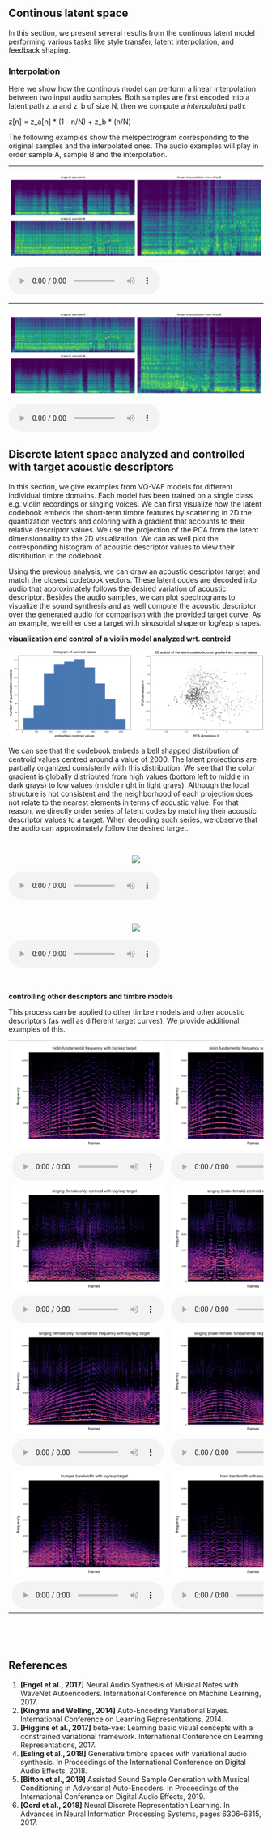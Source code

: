 ## Continous latent space

In this section, we present several results from the continous latent model performing various tasks like style transfer, latent interpolation, and feedback shaping.

### Interpolation

Here we show how the continous model can perform a linear interpolation between two input audio samples. Both samples are first encoded into a latent path z_a and z_b of size N, then we compute a *interpolated* path:

z[n] = z_a[n] * (1 - n/N) + z_b * (n/N)

The following examples show the melspectrogram corresponding to the original samples and the interpolated ones. The audio examples will play in order sample A, sample B and the interpolation.

---

<p align="center"> <img src="Audio_Exemple/wavae_strings/AtoB.png"> </p>

<audio controls src="Audio_Exemple/wavae_strings/AtoB.wav"></audio>

---

<p align="center"> <img src="Audio_Exemple/wavae_strings/BtoA.png"> </p>

<audio controls src="Audio_Exemple/wavae_strings/BtoA.wav"></audio>


## Discrete latent space analyzed and controlled with target acoustic descriptors

In this section, we give examples from VQ-VAE models for different individual timbre domains. Each model has been trained on a single class e.g. violin recordings or singing voices. We can first visualize how the latent codebook embeds the short-term timbre features by scattering in 2D the quantization vectors and coloring with a gradient that accounts to their relative descriptor values. We use the projection of the PCA from the latent dimensionnality to the 2D visualization. We can as well plot the corresponding histogram of acoustic descriptor values to view their distribution in the codebook.

Using the previous analysis, we can draw an acoustic descriptor target and match the closest codebook vectors. These latent codes are decoded into audio that approximately follows the desired variation of acoustic descriptor. Besides the audio samples, we can plot spectrograms to visualize the sound synthesis and as well compute the acoustic descriptor over the generated audio for comparison with the provided target curve. As an example, we either use a target with sinusoidal shape or log/exp shapes.

**visualization and control of a violin model analyzed wrt. centroid**

<p align="center"> <img src="figures/violin_centroid_visualize.png"> </p>

We can see that the codebook embeds a bell shapped distribution of centroid values centred around a value of 2000. The latent projections are partially organized consistenly with this distribution. We see that the color gradient is globally distributed from high values (bottom left to middle in dark grays) to low values (middle right in light grays). Although the local structure is not consistent and the neighborhood of each projection does not relate to the nearest elements in terms of acoustic value. For that reason, we directly order series of latent codes by matching their acoustic descriptor values to a target. When decoding such series, we observe that the audio can approximately follow the desired target.

&nbsp;

<p align="center"> <img src="figures/violin_centroid_decode_sin.png"> </p>

<audio controls><source src="Audio_Exemple/violin_centroid_sin.wav"></audio>

&nbsp;

<p align="center"> <img src="figures/violin_centroid_decode_exp.png"> </p>

<audio controls><source src="Audio_Exemple/violin_centroid_exp.wav"></audio>

&nbsp;

**controlling other descriptors and timbre models**

This process can be applied to other timbre models and other acoustic descriptors (as well as different target curves). We provide additional examples of this.

|    |   |
|  :---:  | :---:  |
| <img src="figures/violin_fundamental_decode_exp.png"> | <img src="figures/violin_fundamental_decode_sin.png"> |
| <audio controls><source src="Audio_Exemple/violin_fundamental_exp.wav"></audio> | <audio controls><source src="Audio_Exemple/violin_fundamental_sin.wav"></audio> |
| <img src="figures/sing_fem_centroid_decode_exp.png"> | <img src="figures/sing_centroid_decode_sin.png"> |
| <audio controls><source src="Audio_Exemple/sing_fem_centroid_exp.wav"></audio> | <audio controls><source src="Audio_Exemple/sing_centroid_sin.wav"></audio> |
| <img src="figures/sing_fem_fundamental_decode_exp.png"> | <img src="figures/sing_fundamental_decode_sin.png"> |
| <audio controls><source src="Audio_Exemple/sing_fem_fundamental_exp.wav"></audio> | <audio controls><source src="Audio_Exemple/sing_fundamental_sin.wav"></audio> |
| <img src="figures/trumpet_bandwidth_decode_exp.png"> | <img src="figures/horn_bandwidth_decode_sin.png"> |
| <audio controls><source src="Audio_Exemple/trumpet_bandwidth_exp.wav"></audio> | <audio controls><source src="Audio_Exemple/horn_bandwidth_sin.wav"></audio> |

&nbsp;

&nbsp;

## References

 1. **[Engel et al., 2017]** Neural Audio Synthesis of Musical Notes with WaveNet Autoencoders. International Conference on Machine Learning, 2017.
 2. **[Kingma and Welling, 2014]** Auto-Encoding Variational Bayes. International Conference on Learning Representations, 2014.
 3. **[Higgins et al., 2017]** beta-vae: Learning basic visual concepts with a constrained variational framework. International Conference on Learning Representations, 2017.
 4. **[Esling et al., 2018]** Generative timbre spaces with variational audio synthesis. In Proceedings of the International Conference on Digital Audio Effects, 2018.
 5. **[Bitton et al., 2019]** Assisted Sound Sample Generation with Musical Conditioning in Adversarial Auto-Encoders. In Proceedings of the International Conference on Digital Audio Effects, 2019.
 6. **[Oord et al., 2018]** Neural Discrete Representation Learning. In Advances in Neural Information Processing Systems, pages 6306–6315, 2017.
